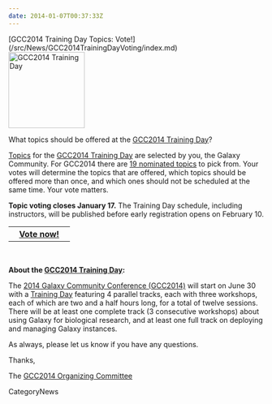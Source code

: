 ```yaml
---
date: 2014-01-07T00:37:33Z
---
```

<div class='newsItemHeader'>[GCC2014 Training Day Topics: Vote!](/src/News/GCC2014TrainingDayVoting/index.md)</div>

<div class='right'><a href='/Events/GCC2014/TrainingDay'><img src='/Images/Logos/GCC2014LogoTall200.png' alt='GCC2014 Training Day' width="150" /></a></div>

What topics should be offered at the [GCC2014 Training Day](/src/Events/GCC2014/TrainingDay/index.md)?

[Topics](/Events/GCC2014/TrainingDay) for the [GCC2014 Training Day](/Events/GCC2014/TrainingDay) are selected by you, the Galaxy Community.  For GCC2014 there are [19 nominated topics](/src/Events/GCC2014/TrainingDay/index.md#nominated-topics) to pick from.  Your votes will determine the topics that are offered, which topics should be offered more than once,  and which ones should not be scheduled at the same time.  Your vote matters. 

**Topic voting closes January 17.** The Training Day schedule, including instructors, will be published before early registration opens on February 10.

<table>
  <tr>
    <th> &nbsp;&nbsp; <a href='/Events/GCC2014/TrainingDay'>Vote now!</a> &nbsp;&nbsp; </th>
  </tr>
</table>

<br />

**About the [GCC2014 Training Day](/src/Events/GCC2014/TrainingDay/index.md):**

The [2014 Galaxy Community Conference (GCC2014)](/Events/GCC2014) will start on June 30 with a [Training Day](/src/Events/GCC2014/TrainingDay/index.md) featuring 4 parallel tracks, each with three workshops, each of which are two and a half hours long, for a total of twelve sessions. There will be at least one complete track (3 consecutive workshops) about using Galaxy for biological research, and at least one full track on deploying and managing Galaxy instances.

As always, please let us know if you have any questions.

Thanks,

The [GCC2014 Organizing Committee](/src/Events/GCC2014/Organizers/index.md)


CategoryNews
